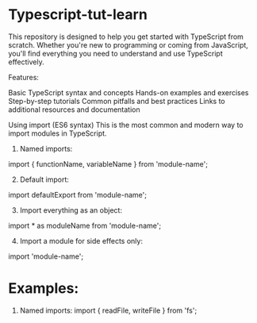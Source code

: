 # Typescript-tut-learn
This repository is designed to help you get started with TypeScript from scratch. Whether you're new to programming or coming from JavaScript, you'll find everything you need to understand and use TypeScript effectively.

Features:

Basic TypeScript syntax and concepts
Hands-on examples and exercises
Step-by-step tutorials
Common pitfalls and best practices
Links to additional resources and documentation

Using import (ES6 syntax)
This is the most common and modern way to import modules in TypeScript.

1. Named imports:

import { functionName, variableName } from 'module-name';

2. Default import:

import defaultExport from 'module-name';

3. Import everything as an object:

import * as moduleName from 'module-name';

4. Import a module for side effects only:

import 'module-name';

# Examples:
1. Named imports:
import { readFile, writeFile } from 'fs';

